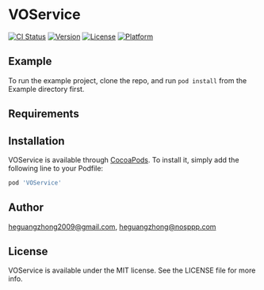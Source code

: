 # VOService

[![CI Status](https://img.shields.io/travis/heguangzhong2009@gmail.com/VOService.svg?style=flat)](https://travis-ci.org/heguangzhong2009@gmail.com/VOService)
[![Version](https://img.shields.io/cocoapods/v/VOService.svg?style=flat)](https://cocoapods.org/pods/VOService)
[![License](https://img.shields.io/cocoapods/l/VOService.svg?style=flat)](https://cocoapods.org/pods/VOService)
[![Platform](https://img.shields.io/cocoapods/p/VOService.svg?style=flat)](https://cocoapods.org/pods/VOService)

## Example

To run the example project, clone the repo, and run `pod install` from the Example directory first.

## Requirements

## Installation

VOService is available through [CocoaPods](https://cocoapods.org). To install
it, simply add the following line to your Podfile:

```ruby
pod 'VOService'
```

## Author

heguangzhong2009@gmail.com, heguangzhong@nosppp.com

## License

VOService is available under the MIT license. See the LICENSE file for more info.
